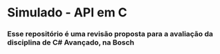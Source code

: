 # Simulado - API em C

### Esse repositório é uma revisão proposta para a avaliação da disciplina de C# Avançado, na Bosch

